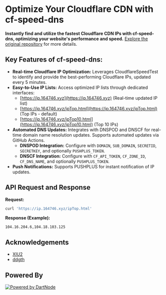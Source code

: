 # Optimize Your Cloudflare CDN with cf-speed-dns

**Instantly find and utilize the fastest Cloudflare CDN IPs with cf-speed-dns, optimizing your website's performance and speed.** [Explore the original repository](https://github.com/ZhiXuanWang/cf-speed-dns) for more details.

## Key Features of cf-speed-dns:

*   **Real-time Cloudflare IP Optimization:** Leverages CloudflareSpeedTest to identify and provide the best-performing Cloudflare IPs, updated every 5 minutes.
*   **Easy-to-Use IP Lists:** Access optimized IP lists through dedicated interfaces:
    *   [https://ip.164746.xyz](https://ip.164746.xyz) (Real-time updated IP list)
    *   [https://ip.164746.xyz/ipTop.html](https://ip.164746.xyz/ipTop.html) (Top IPs - default)
    *   [https://ip.164746.xyz/ipTop10.html](https://ip.164746.xyz/ipTop10.html) (Top 10 IPs)
*   **Automated DNS Updates:** Integrates with DNSPOD and DNSCF for real-time domain name resolution updates.  Supports automated updates via GitHub Actions.
    *   **DNSPOD Integration:** Configure with `DOMAIN`, `SUB_DOMAIN`, `SECRETID`, `SECRETKEY`, and optionally `PUSHPLUS_TOKEN`.
    *   **DNSCF Integration:** Configure with `CF_API_TOKEN`, `CF_ZONE_ID`, `CF_DNS_NAME`, and optionally `PUSHPLUS_TOKEN`.
*   **Push Notifications:** Supports PUSHPLUS for instant notification of IP updates.

## API Request and Response

**Request:**

```bash
curl 'https://ip.164746.xyz/ipTop.html'
```

**Response (Example):**

```
104.16.204.6,104.18.103.125
```

## Acknowledgements

*   [XIU2](https://github.com/XIU2/CloudflareSpeedTest)
*   [ddgth](https://github.com/ddgth/cf2dns)

## Powered By

[![Powered by DartNode](https://dartnode.com/branding/DN-Open-Source-sm.png)](https://dartnode.com "Powered by DartNode - Free VPS for Open Source")